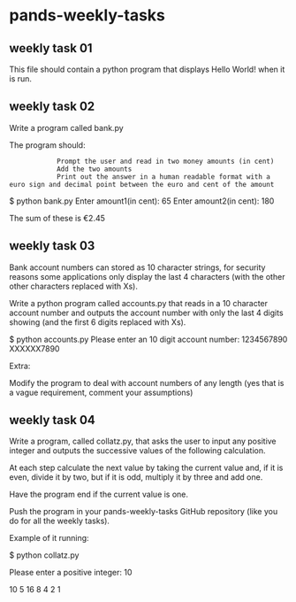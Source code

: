 # pands-weekly-tasks
## weekly task 01
This file should contain a python program that displays Hello World! when it is run.
## weekly task 02
Write a program called bank.py 

The program should:

                Prompt the user and read in two money amounts (in cent)
                Add the two amounts
                Print out the answer in a human readable format with a euro sign and decimal point between the euro and cent of the amount 

$ python bank.py
Enter amount1(in cent): 65
Enter amount2(in cent): 180

The sum of these is €2.45
## weekly task 03
Bank account numbers can stored as 10 character strings, for security reasons some applications only display the last 4 characters (with the other other characters replaced with Xs).

Write a python program called accounts.py that reads in a 10 character account number and outputs the account number with only the last 4 digits showing (and the first 6 digits replaced with Xs).

$ python accounts.py
Please enter an 10 digit account number: 1234567890
XXXXXX7890

Extra:

Modify the program to deal with account numbers of any length (yes that is a vague requirement, comment your assumptions)
## weekly task 04
Write a program, called collatz.py, that asks the user to input any positive integer and outputs the successive values of the following calculation.

At each step calculate the next value by taking the current value and, if it is even, divide it by two, but if it is odd, multiply it by three and add one.

Have the program end if the current value is one.

Push the program in your pands-weekly-tasks GitHub repository (like you do for all the weekly tasks).

Example of it running:

$ python collatz.py

Please enter a positive integer: 10

10 5 16 8 4 2 1